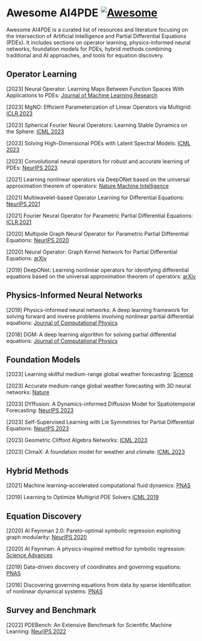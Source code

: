 # Awesome AI4PDE [![Awesome](https://awesome.re/badge.svg)](https://awesome.re)

Awesome AI4PDE is a curated list of resources and literature focusing on the intersection of Artificial Intelligence and Partial Differential Equations (PDEs). It includes sections on operator learning, physics-informed neural networks, foundation models for PDEs, hybrid methods combining traditional and AI approaches, and tools for equation discovery.

## Operator Learning
[2023] Neural Operator: Learning Maps Between Function Spaces With Applications to PDEs: [Journal of Machine Learning Research]()

[2023] MgNO: Efficient Parameterization of Linear Operators via Multigrid: [ICLR 2023]()

[2023] Spherical Fourier Neural Operators: Learning Stable Dynamics on the Sphere: [ICML 2023]()

[2023] Solving High-Dimensional PDEs with Latent Spectral Models: [ICML 2023]()

[2023] Convolutional neural operators for robust and accurate learning of PDEs: [NeurIPS 2023](https://papers.nips.cc/paper_files/paper/2023/hash/f3c1951b34f7f55ffaecada7fde6bd5a-Abstract-Conference.html)

[2021] Learning nonlinear operators via DeepONet based on the universal approximation theorem of operators: [Nature Machine Intelligence](https://www.nature.com/articles/s42256-021-00302-5)

[2021] Multiwavelet-based Operator Learning for Differential Equations: [NeurIPS 2021]()

[2021] Fourier Neural Operator for Parametric Partial Differential Equations: [ICLR 2021]()

[2020] Multipole Graph Neural Operator for Parametric Partial Differential Equations: [NeurIPS 2020]()

[2020] Neural Operator: Graph Kernel Network for Partial Differential Equations: [arXiv]()

[2019] DeepONet: Learning nonlinear operators for identifying differential equations based on the universal approximation theorem of operators: [arXiv](https://arxiv.org/abs/1910.03193)

## Physics-Informed Neural Networks
[2019] Physics-informed neural networks: A deep learning framework for solving forward and inverse problems involving nonlinear partial differential equations: [Journal of Computational Physics](https://www.sciencedirect.com/science/article/pii/S0021999118307125)

[2018] DGM: A deep learning algorithm for solving partial differential equations: [Journal of Computational Physics]()

## Foundation Models
[2023] Learning skillful medium-range global weather forecasting: [Science](https://www.science.org/stoken/author-tokens/ST-1550/full)

[2023] Accurate medium-range global weather forecasting with 3D neural networks: [Nature](https://www.nature.com/articles/s41586-023-06185-3)

[2023] DYffusion: A Dynamics-informed Diffusion Model for Spatiotemporal Forecasting: [NeurIPS 2023]()

[2023] Self-Supervised Learning with Lie Symmetries for Partial Differential Equations: [NeurIPS 2023]()

[2023] Geometric Clifford Algebra Networks: [ICML 2023]()

[2023] ClimaX: A foundation model for weather and climate: [ICML 2023]()

## Hybrid Methods
[2021] Machine learning–accelerated computational fluid dynamics: [PNAS](https://www.pnas.org/doi/10.1073/pnas.2101784118)

[2019] Learning to Optimize Multigrid PDE Solvers [ICML 2019]()

## Equation Discovery
[2020] AI Feynman 2.0: Pareto-optimal symbolic regression exploiting graph modularity: [NeurIPS 2020](https://proceedings.neurips.cc/paper/2020/hash/33a854e247155d590883b93bca53848a-Abstract.html)

[2020] AI Feynman: A physics-inspired method for symbolic regression: [Science Advances](https://www.science.org/doi/10.1126/sciadv.aay2631)

[2019] Data-driven discovery of coordinates and governing equations: [PNAS](https://www.pnas.org/doi/full/10.1073/pnas.1906995116)

[2016] Discovering governing equations from data by sparse identification of nonlinear dynamical systems: [PNAS](https://www.pnas.org/doi/10.1073/pnas.1517384113)

## Survey and Benchmark
[2022] PDEBench: An Extensive Benchmark for Scientific Machine Learning: [NeurIPS 2022]()
